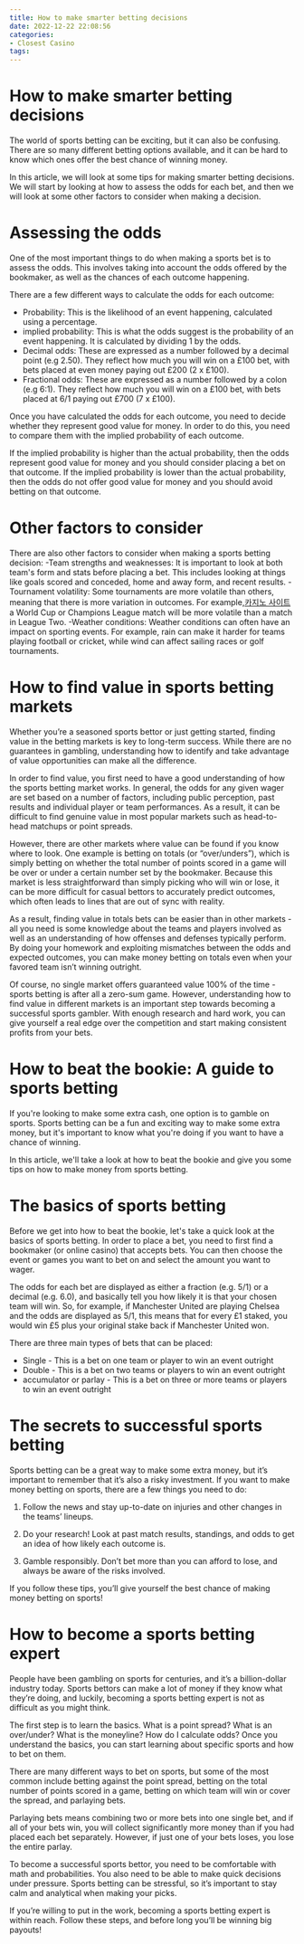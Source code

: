 ```yaml
---
title: How to make smarter betting decisions 
date: 2022-12-22 22:08:56
categories:
- Closest Casino
tags:
---
```



#  How to make smarter betting decisions 

The world of sports betting can be exciting, but it can also be confusing. There are so many different betting options available, and it can be hard to know which ones offer the best chance of winning money.

In this article, we will look at some tips for making smarter betting decisions. We will start by looking at how to assess the odds for each bet, and then we will look at some other factors to consider when making a decision.

# Assessing the odds 

One of the most important things to do when making a sports bet is to assess the odds. This involves taking into account the odds offered by the bookmaker, as well as the chances of each outcome happening.

There are a few different ways to calculate the odds for each outcome: 
- Probability: This is the likelihood of an event happening, calculated using a percentage. 
- implied probability: This is what the odds suggest is the probability of an event happening. It is calculated by dividing 1 by the odds. 
- Decimal odds: These are expressed as a number followed by a decimal point (e.g 2.50). They reflect how much you will win on a £100 bet, with bets placed at even money paying out £200 (2 x £100). 
- Fractional odds: These are expressed as a number followed by a colon (e.g 6:1). They reflect how much you will win on a £100 bet, with bets placed at 6/1 paying out £700 (7 x £100). 

Once you have calculated the odds for each outcome, you need to decide whether they represent good value for money. In order to do this, you need to compare them with the implied probability of each outcome.

If the implied probability is higher than the actual probability, then the odds represent good value for money and you should consider placing a bet on that outcome. If the implied probability is lower than the actual probability, then the odds do not offer good value for money and you should avoid betting on that outcome.

# Other factors to consider 

There are also other factors to consider when making a sports betting decision: 
-Team strengths and weaknesses: It is important to look at both team's form and stats before placing a bet. This includes looking at things like goals scored and conceded, home and away form, and recent results. 
-Tournament volatility: Some tournaments are more volatile than others, meaning that there is more variation in outcomes. For example,[카지노 사이트](https://choegocasino.com/) a World Cup or Champions League match will be more volatile than a match in League Two. -Weather conditions: Weather conditions can often have an impact on sporting events. For example, rain can make it harder for teams playing football or cricket, while wind can affect sailing races or golf tournaments.

#  How to find value in sports betting markets 

Whether you’re a seasoned sports bettor or just getting started, finding value in the betting markets is key to long-term success. While there are no guarantees in gambling, understanding how to identify and take advantage of value opportunities can make all the difference.

In order to find value, you first need to have a good understanding of how the sports betting market works. In general, the odds for any given wager are set based on a number of factors, including public perception, past results and individual player or team performances. As a result, it can be difficult to find genuine value in most popular markets such as head-to-head matchups or point spreads.

However, there are other markets where value can be found if you know where to look. One example is betting on totals (or “over/unders”), which is simply betting on whether the total number of points scored in a game will be over or under a certain number set by the bookmaker. Because this market is less straightforward than simply picking who will win or lose, it can be more difficult for casual bettors to accurately predict outcomes, which often leads to lines that are out of sync with reality.

As a result, finding value in totals bets can be easier than in other markets - all you need is some knowledge about the teams and players involved as well as an understanding of how offenses and defenses typically perform. By doing your homework and exploiting mismatches between the odds and expected outcomes, you can make money betting on totals even when your favored team isn’t winning outright.

Of course, no single market offers guaranteed value 100% of the time - sports betting is after all a zero-sum game. However, understanding how to find value in different markets is an important step towards becoming a successful sports gambler. With enough research and hard work, you can give yourself a real edge over the competition and start making consistent profits from your bets.

#  How to beat the bookie: A guide to sports betting 

If you're looking to make some extra cash, one option is to gamble on sports. Sports betting can be a fun and exciting way to make some extra money, but it's important to know what you're doing if you want to have a chance of winning. 

In this article, we'll take a look at how to beat the bookie and give you some tips on how to make money from sports betting.

# The basics of sports betting 

Before we get into how to beat the bookie, let's take a quick look at the basics of sports betting. In order to place a bet, you need to first find a bookmaker (or online casino) that accepts bets. You can then choose the event or games you want to bet on and select the amount you want to wager.

The odds for each bet are displayed as either a fraction (e.g. 5/1) or a decimal (e.g. 6.0), and basically tell you how likely it is that your chosen team will win. So, for example, if Manchester United are playing Chelsea and the odds are displayed as 5/1, this means that for every £1 staked, you would win £5 plus your original stake back if Manchester United won.

There are three main types of bets that can be placed: 

- Single - This is a bet on one team or player to win an event outright
- Double - This is a bet on two teams or players to win an event outright
- accumulator or parlay - This is a bet on three or more teams or players to win an event outright

#  The secrets to successful sports betting 

Sports betting can be a great way to make some extra money, but it’s important to remember that it’s also a risky investment. If you want to make money betting on sports, there are a few things you need to do:

1. Follow the news and stay up-to-date on injuries and other changes in the teams’ lineups.

2. Do your research! Look at past match results, standings, and odds to get an idea of how likely each outcome is.

3. Gamble responsibly. Don’t bet more than you can afford to lose, and always be aware of the risks involved.

If you follow these tips, you’ll give yourself the best chance of making money betting on sports!

#  How to become a sports betting expert

People have been gambling on sports for centuries, and it’s a billion-dollar industry today. Sports bettors can make a lot of money if they know what they’re doing, and luckily, becoming a sports betting expert is not as difficult as you might think.

The first step is to learn the basics. What is a point spread? What is an over/under? What is the moneyline? How do I calculate odds? Once you understand the basics, you can start learning about specific sports and how to bet on them.

There are many different ways to bet on sports, but some of the most common include betting against the point spread, betting on the total number of points scored in a game, betting on which team will win or cover the spread, and parlaying bets.

Parlaying bets means combining two or more bets into one single bet, and if all of your bets win, you will collect significantly more money than if you had placed each bet separately. However, if just one of your bets loses, you lose the entire parlay.

To become a successful sports bettor, you need to be comfortable with math and probabilities. You also need to be able to make quick decisions under pressure. Sports betting can be stressful, so it’s important to stay calm and analytical when making your picks.

If you’re willing to put in the work, becoming a sports betting expert is within reach. Follow these steps, and before long you’ll be winning big payouts!